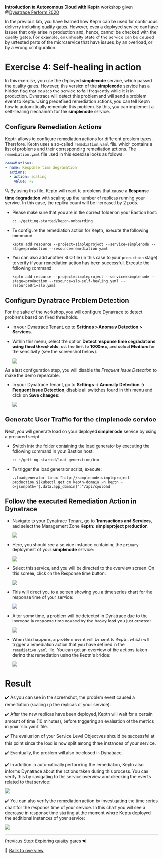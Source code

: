 **Introduction to Autonomous Cloud with Keptn** workshop given @[Dynatrace Perform 2020](https://https://www.dynatrace.com/perform-vegas//)

In the previous lab, you have learned how Keptn can be used for continuous delivery including quality gates.
However, even a deployed service can have issues that only arise in production and, hence, cannot be checked with the quality gates.
For example, an unhealty state of the service can be caused by untested parts of the microservice that have issues,
by an overload, or by a wrong configuration.

# Exercise 4: Self-healing in action

In this exercise, you use the deployed **simplenode** service, which passed the quality gates.
However, this version of the **simplenode** service has a hidden flag that causes the service to fail frequently while it is in production. 
Dynatrace will detect this problem and will send a problem event to Keptn.
Using predefined remediation actions, you can tell Keptn how to automatically remediate this problem. 
By this, you can implement a self-healing mechanism for the **simplenode** service.

## Configure Remediation Actions

Keptn allows to configure remediation actions for different problem types.
Therefore, Keptn uses a so-called `remediation.yaml` file, which contains a list of problems and their corresponding remediation actions.
The `remediation.yaml` file used in this exercise looks as follows:

```yaml
remediations:
- name: Response time degradation
  actions:
  - action: scaling
    value: +2
```

:mag: By using this file, Keptn will react to problems that cause a **Response time degradation** with scaling up the number of replicas running your service. In this case, the replica count will be increased by 2 pods. 

* Please make sure that you are in the correct folder on your Bastion host:

  ```console
  cd ~/getting-started/keptn-onboarding
  ```

* To configure the remediation action for Keptn, execute the following command: 

  ```console
  keptn add-resource --project=simpleproject --service=simplenode --stage=production --resource=remediation.yaml
  ```

* You can also add another SLO file (in this case to your `production` stage) to verify if your remediation action has been successful. Execute the following command: 

  ```
  keptn add-resource --project=simpleproject --service=simplenode --stage=production --resource=slo-self-healing.yaml --resourceUri=slo.yaml
  ```

## Configure Dynatrace Problem Detection

For the sake of the workshop, you will configure Dynatrace to detect problems based on fixed thresholds. 

* In your Dynatrace Tenant, go to **Settings > Anomaly Detection > Services**.

* Within this menu, select the option **Detect response time degradations using fixed thresholds**, set the limit to **1000ms**, and select **Medium** for the sensitivity (see the screenshot below).

  ![](../images/anomaly_detection.png)

As a last configuration step, you will disable the *Frequent Issue Detection* to make the demo repeatable.

* In your Dynatrace Tenant, go to **Settings -> Anomaly Detection -> Frequent Issue Detection**, disable all switches found in this menu and click on **Save changes**:

  ![](../images/disable-fid.png)

## Generate User Traffic for the simplenode service

Next, you will generate load on your deployed **simplenode** service by using a prepared script.

* Switch into the folder containing the load generator by executing the following command in your Bastion host:

  ```
  cd ~/getting-started/load-generation/bin
  ```

* To trigger the load generator script, execute:
  ```
  ./loadgenerator-linux "http://simplenode.simpleproject-production.$(kubectl get cm keptn-domain -n keptn -o=jsonpath='{.data.app_domain}')"/api/cpuload
  ```

## Follow the executed Remediation Action in Dynatrace

* Navigate to your Dynatrace Tenant, go to **Transactions and Services**, and select the Management Zone **Keptn: simpleproject production**. 

  ![](../images/services_dt.png)

* Here, you should see a service instance containing the `primary` deployment of your **simplenode** service:

  ![](../images/service_primary.png)

* Select this service, and you will be directed to the overview screen. On this screen, click on the Response time button:

  ![](../images/service_overview.png)

* This will direct you to a screen showing you a time series chart for the response time of your service:

  ![](../images/response_time_series.png)

* After some time, a problem will be detected in Dynatrace due to the increase in response time caused by the heavy load you just created: 

  ![](../images/dt_problem.png)

* When this happens, a problem event will be 
sent to Keptn, which will trigger a remediation action that you have defined in the `remediation.yaml` file. You can get an overview of the actions taken during that remediation using the Keptn's bridge:

  ![](../images/bridge_self_healing.png)

# Result

:heavy_check_mark: As you can see in the screenshot, the problem event caused a remediation (scaling up the replicas of your service). 

:heavy_check_mark: After the new replicas have been deployed, Keptn will wait for a certain amount of time (10 minutes), before triggering an evaluation of the metrics in your `slo.yaml´ file. 

:heavy_check_mark: The evaluation of your Service Level Objectives should be successful at this point since the load is now split among three instances of your service. 

:heavy_check_mark: Eventually, the problem will also be closed in Dynatrace.

:heavy_check_mark: In addition to automatically performing the remediation, Keptn also informs Dynatrace about the actions taken during this process. You can verify this by navigating to the service overview and checking the events related to that service:

  ![](../images/dt_service_events.png)

:heavy_check_mark: You can also verify the remediation action by investigating the time series chart for the response time of your service. In this chart you will see a decrease in response time starting at the moment where Keptn deployed the additional instances of your service:

  ![](../images/dt_problem_closed.png)

---

[Previous Step: Exploring quality gates](../03_Exploring_quality_gates) :arrow_backward:

:arrow_up_small: [Back to overview](https://github.com/keptn-workshops/getting-started#overview)

